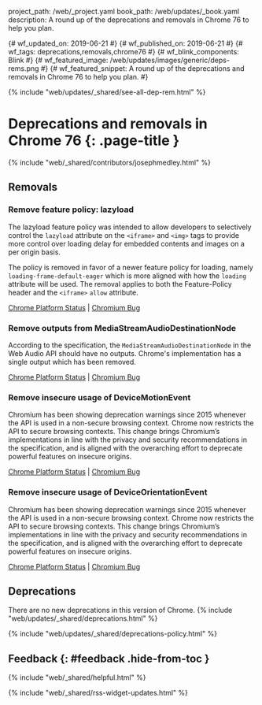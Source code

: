 project_path: /web/_project.yaml
book_path: /web/updates/_book.yaml
description: A round up of the deprecations and removals in Chrome 76 to help you plan.

{# wf_updated_on: 2019-06-21 #}
{# wf_published_on: 2019-06-21 #}
{# wf_tags: deprecations,removals,chrome76 #}
{# wf_blink_components: Blink #}
{# wf_featured_image: /web/updates/images/generic/deps-rems.png #}
{# wf_featured_snippet: A round up of the deprecations and removals in Chrome 76 to help you plan. #}

{% include "web/updates/_shared/see-all-dep-rem.html" %}

# Deprecations and removals in Chrome 76 {: .page-title }

{% include "web/_shared/contributors/josephmedley.html" %}

## Removals

### Remove feature policy: lazyload

The lazyload feature policy was intended to allow developers to selectively
control the `lazyload` attribute on the `<iframe>` and `<img>` tags to provide more
control over loading delay for embedded contents and images on a per origin
basis. 

The policy is removed in favor of a newer feature policy for loading, namely
`loading-frame-default-eager` which is more aligned with how the `loading`
attribute will be used. The removal applies to both the Feature-Policy header
and the `<iframe>` `allow` attribute.

[Chrome Platform Status](https://www.chromestatus.com/feature/5641405942726656) &#124;
[Chromium Bug](https://crbug.com/869492)

### Remove outputs from MediaStreamAudioDestinationNode

According to the specification, the `MediaStreamAudioDestinationNode` in the Web
Audio API should have no outputs. Chrome's implementation has a single output
which has been removed.

[Chrome Platform Status](https://www.chromestatus.com/feature/5702493226926080) &#124;
[Chromium Bug](https://crbug.com/691806)

### Remove insecure usage of DeviceMotionEvent

Chromium has been showing deprecation warnings since 2015 whenever the API is
used in a non-secure browsing context. Chrome now restricts the API to secure
browsing contexts. This change brings Chromium’s implementations in line with
the privacy and security recommendations in the specification, and is aligned
with the overarching effort to deprecate powerful features on insecure origins.

[Chrome Platform Status](https://www.chromestatus.com/feature/5688035094036480) &#124;
[Chromium Bug](https://crbug.com/932078)


### Remove insecure usage of DeviceOrientationEvent

Chromium has been showing deprecation warnings since 2015 whenever the API is
used in a non-secure browsing context. Chrome now restricts the API to secure
browsing contexts. This change brings Chromium’s implementations in line with
the privacy and security recommendations in the specification, and is aligned
with the overarching effort to deprecate powerful features on insecure origins.

[Chrome Platform Status](https://www.chromestatus.com/feature/5468407470227456) &#124;
[Chromium Bug](https://crbug.com/932078)

## Deprecations

There are no new deprecations in this version of Chrome. {% include "web/updates/_shared/deprecations.html" %}

{% include "web/updates/_shared/deprecations-policy.html" %}

## Feedback {: #feedback .hide-from-toc }

{% include "web/_shared/helpful.html" %}

{% include "web/_shared/rss-widget-updates.html" %}

